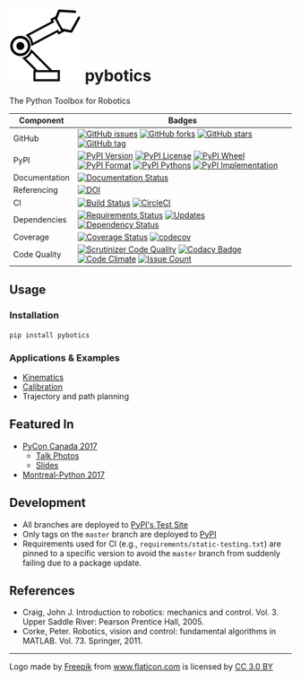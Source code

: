 # ![](media/robotic-arm.png) pybotics
The Python Toolbox for Robotics

|Component|Badges|
|---|---|
|GitHub|[![GitHub issues](https://img.shields.io/github/issues/nnadeau/pybotics.svg)](https://github.com/nnadeau/pybotics/issues) [![GitHub forks](https://img.shields.io/github/forks/nnadeau/pybotics.svg)](https://github.com/nnadeau/pybotics/network) [![GitHub stars](https://img.shields.io/github/stars/nnadeau/pybotics.svg)](https://github.com/nnadeau/pybotics/stargazers) [![GitHub tag](https://img.shields.io/github/tag/nnadeau/pybotics.svg?maxAge=2592000?style=flat-square)](https://github.com/nnadeau/pybotics/releases)|
|PyPI|[![PyPI Version](https://img.shields.io/pypi/v/pybotics.svg)](https://pypi.python.org/pypi/pybotics) [![PyPI License](https://img.shields.io/pypi/l/pybotics.svg)](https://pypi.python.org/pypi/pybotics) [![PyPI Wheel](https://img.shields.io/pypi/wheel/pybotics.svg)](https://pypi.python.org/pypi/pybotics) [![PyPI Format](https://img.shields.io/pypi/format/pybotics.svg)](https://pypi.python.org/pypi/pybotics) [![PyPI Pythons](https://img.shields.io/pypi/pyversions/pybotics.svg)](https://pypi.python.org/pypi/pybotics) [![PyPI Implementation](https://img.shields.io/pypi/implementation/pybotics.svg)](https://pypi.python.org/pypi/pybotics)|
|Documentation|[![Documentation Status](https://readthedocs.org/projects/pybotics/badge/?version=latest)](http://pybotics.readthedocs.io/en/latest/?badge=latest)|
|Referencing|[![DOI](https://zenodo.org/badge/66797360.svg)](https://zenodo.org/badge/latestdoi/66797360)|
|CI|[![Build Status](https://travis-ci.org/nnadeau/pybotics.svg?branch=master)](https://travis-ci.org/nnadeau/pybotics) [![CircleCI](https://circleci.com/gh/nnadeau/pybotics/tree/master.svg?style=svg)](https://circleci.com/gh/nnadeau/pybotics/tree/master)|
|Dependencies|[![Requirements Status](https://requires.io/github/nnadeau/pybotics/requirements.svg?branch=big-refactor)](https://requires.io/github/nnadeau/pybotics/requirements/?branch=big-refactor) [![Updates](https://pyup.io/repos/github/nnadeau/pybotics/shield.svg)](https://pyup.io/repos/github/nnadeau/pybotics/) [![Dependency Status](https://dependencyci.com/github/nnadeau/pybotics/badge)](https://dependencyci.com/github/nnadeau/pybotics)|
|Coverage|[![Coverage Status](https://coveralls.io/repos/github/nnadeau/pybotics/badge.svg?branch=master)](https://coveralls.io/github/nnadeau/pybotics?branch=master) [![codecov](https://codecov.io/gh/nnadeau/pybotics/branch/master/graph/badge.svg)](https://codecov.io/gh/nnadeau/pybotics)|
|Code Quality|[![Scrutinizer Code Quality](https://scrutinizer-ci.com/g/nnadeau/pybotics/badges/quality-score.png?b=master)](https://scrutinizer-ci.com/g/nnadeau/pybotics/?branch=master) [![Codacy Badge](https://api.codacy.com/project/badge/Grade/9d4f77b167874a049e97731181e2b53a)](https://www.codacy.com/app/nicholas-nadeau/pybotics?utm_source=github.com&amp;utm_medium=referral&amp;utm_content=nnadeau/pybotics&amp;utm_campaign=Badge_Grade) [![Code Climate](https://codeclimate.com/github/nnadeau/pybotics/badges/gpa.svg)](https://codeclimate.com/github/nnadeau/pybotics) [![Issue Count](https://codeclimate.com/github/nnadeau/pybotics/badges/issue_count.svg)](https://codeclimate.com/github/nnadeau/pybotics)|

## Usage
### Installation
```
pip install pybotics
```

### Applications & Examples
- [Kinematics](examples/forward_kinematics.ipynb)
- [Calibration](examples/calibration.ipynb)
- Trajectory and path planning

## Featured In
- [PyCon Canada 2017](https://2017.pycon.ca/schedule/53/)
  - [Talk Photos](https://500px.com/nicholasnadeau/galleries/pycon-canada-2017)
  - [Slides](https://github.com/nnadeau/pycon-canada-2017)
- [Montreal-Python 2017](https://www.youtube.com/watch?v=wgKoGA69YXQ)

## Development
- All branches are deployed to [PyPI's Test Site](https://testpypi.python.org/pypi/pybotics/)
- Only tags on the `master` branch are deployed to [PyPI](https://pypi.org/project/pybotics/)
- Requirements used for CI (e.g., `requirements/static-testing.txt`) are pinned to a specific version to avoid the `master` branch from suddenly failing due to a package update.

## References
- Craig, John J. Introduction to robotics: mechanics and control. Vol. 3. Upper Saddle River: Pearson Prentice Hall, 2005.
- Corke, Peter. Robotics, vision and control: fundamental algorithms in MATLAB. Vol. 73. Springer, 2011.

---
<div>Logo made by <a href="http://www.freepik.com" title="Freepik">Freepik</a> from <a href="http://www.flaticon.com" title="Flaticon">www.flaticon.com</a> is licensed by <a href="http://creativecommons.org/licenses/by/3.0/" title="Creative Commons BY 3.0" target="_blank">CC 3.0 BY</a></div>
